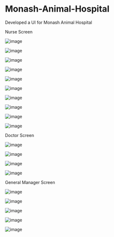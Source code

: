 # Monash-Animal-Hospital
Developed a UI for Monash Animal Hospital

Nurse Screen 

![image](https://github.com/chaitravimore/Monash-Animal-Hospital/assets/43516784/35762f00-ed54-46b0-b890-0ccaecb54d99)

![image](https://github.com/chaitravimore/Monash-Animal-Hospital/assets/43516784/e5842a4d-b9cf-4520-96ee-d5c6bd70521d)

![image](https://github.com/chaitravimore/Monash-Animal-Hospital/assets/43516784/88446259-1ed4-4a28-ad6a-aceec999276e)

![image](https://github.com/chaitravimore/Monash-Animal-Hospital/assets/43516784/53704cb3-9eca-4aca-bbd4-29befa8074a4)

![image](https://github.com/chaitravimore/Monash-Animal-Hospital/assets/43516784/21859438-8997-4f9e-9025-de1f4275923f)

![image](https://github.com/chaitravimore/Monash-Animal-Hospital/assets/43516784/b8d72032-879a-4c55-bc9f-5c90df72a02f)

![image](https://github.com/chaitravimore/Monash-Animal-Hospital/assets/43516784/a21f9b32-3a34-4faf-b76f-4cb3d2f8b7c5)

![image](https://github.com/chaitravimore/Monash-Animal-Hospital/assets/43516784/dd17e99a-5efd-4625-8570-72408c8e7b5a)

![image](https://github.com/chaitravimore/Monash-Animal-Hospital/assets/43516784/d7cc395b-6a34-4e92-9c63-1c69a232c665)

![image](https://github.com/chaitravimore/Monash-Animal-Hospital/assets/43516784/5b6dab5d-ed24-402b-b529-b461f6a6e944)

Doctor Screen

![image](https://github.com/chaitravimore/Monash-Animal-Hospital/assets/43516784/19295972-3846-4fd7-b2d2-ce8f42d3424d)

![image](https://github.com/chaitravimore/Monash-Animal-Hospital/assets/43516784/9c0d58bd-53c1-42f6-9e24-e6f42ec11b62)

![image](https://github.com/chaitravimore/Monash-Animal-Hospital/assets/43516784/fd490630-dd8a-49af-9acd-f5cfaaca5d0e)

![image](https://github.com/chaitravimore/Monash-Animal-Hospital/assets/43516784/c26ab5c5-baf1-4ac7-b57d-ac3271a2170f)


General Manager Screen

![image](https://github.com/chaitravimore/Monash-Animal-Hospital/assets/43516784/d371fa2a-6783-4307-8654-b88fe03766c9)

![image](https://github.com/chaitravimore/Monash-Animal-Hospital/assets/43516784/1a71eaa8-27aa-4d15-b344-b0026429c263)

![image](https://github.com/chaitravimore/Monash-Animal-Hospital/assets/43516784/d015bc22-f62f-48b7-9dbb-50bd85caea1e)

![image](https://github.com/chaitravimore/Monash-Animal-Hospital/assets/43516784/35471cc8-5881-45fa-b037-84ac34f00beb)

![image](https://github.com/chaitravimore/Monash-Animal-Hospital/assets/43516784/6dc01f3d-e2a6-41b2-a3ff-59f943bc2eab)












